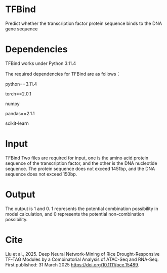 # TFBind
Predict whether the transcription factor protein sequence binds to the DNA gene sequence

# Dependencies

TFBind works under Python 3.11.4

The required dependencies for TFBind are as follows：

python==3.11.4

torch==2.0.1

numpy

pandas==2.1.1

scikit-learn

# Input
TFBind Two files are required for input, one is the amino acid protein sequence of the transcription factor, and the other is the DNA nucleotide sequence. The protein sequence does not exceed 1451bp, and the DNA sequence does not exceed 150bp.

# Output
The output is 1 and 0. 1 represents the potential combination possibility in model calculation, and 0 represents the potential non-combination possibility.

# Cite
Liu et al., 2025. Deep Neural Network-Mining of Rice Drought-Responsive TF-TAG Modules by a Combinatorial Analysis of ATAC-Seq and RNA-Seq. First published: 31 March 2025 https://doi.org/10.1111/pce.15489.


